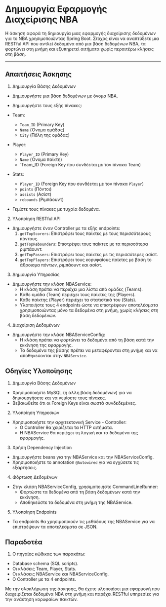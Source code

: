 # Δημιουργία Εφαρμογής Διαχείρισης NBA

Η άσκηση αφορά τη δημιουργία μιας εφαρμογής διαχείρισης δεδομένων για το NBA χρησιμοποιώντας Spring Boot. Στόχος είναι να αναπτύξετε μια RESTful API που αντλεί δεδομένα από μια βάση δεδομένων NBA, τα φορτώνει στη μνήμη και εξυπηρετεί αιτήματα χωρίς περαιτέρω κλήσεις στη βάση.

<hr>

## Απαιτήσεις Άσκησης

1. Δημιουργία Βάσης Δεδομένων

- Δημιουργήστε μια βάση δεδομένων με όνομα NBA.   
- Δημιουργήστε τους εξής πίνακες:
  
- Team:   
  - `Team_ID` (Primary Key)   
  - `Name` (Όνομα ομάδας)   
  - `City` (Πόλη της ομάδας)   
  
- Player:   
  - `Player_ID` (Primary Key)   
  - `Name` (Όνομα παίκτη)   
  - `Team_ID  (Foreign Key που συνδέεται με τον πίνακα Team)   

- Stats:
  - `Player_ID` (Foreign Key που συνδέεται με τον πίνακα `Player`)   
  - `points` (Πόντοι)   
  - `assists` (Ασίστ)   
  - `rebounds` (Ριμπάουντ)   

- Γεμίστε τους πίνακες με τυχαία δεδομένα.

2. Υλοποίηση RESTful API

- Δημιουργήστε έναν Controller με τα εξής endpoints:
  1. `getTopScorers`: Επιστρέφει τους παίκτες με τους περισσότερους πόντους.   
  2. `getTopRebounders`: Επιστρέφει τους παίκτες με τα περισσότερα ριμπάουντ.   
  3. `getTopPassers`: Επιστρέφει τους παίκτες με τις περισσότερες ασίστ.   
  4. `getTopPlayers`: Επιστρέφει τους κορυφαίους παίκτες με βάση το άθροισμα πόντων, ριμπάουντ και ασίστ.   

3. Δημιουργία Υπηρεσίας

- Δημιουργήστε την κλάση NBAService:   
  - Η κλάση πρέπει να περιέχει μια λίστα από ομάδες (Teams).   
  - Κάθε ομάδα (Team) περιέχει τους παίκτες της (Players).   
  - Κάθε παίκτης (Player) περιέχει τα στατιστικά του (Stats).   
  - Υλοποιήστε τους 4 endpoints ώστε να επιστρέφουν αποτελέσματα χρησιμοποιώντας μόνο τα δεδομένα στη μνήμη, χωρίς κλήσεις στη βάση δεδομένων.   

4. Διαχείριση Δεδομένων

- Δημιουργήστε την κλάση NBAServiceConfig:
  - Η κλάση πρέπει να φορτώνει τα δεδομένα από τη βάση κατά την εκκίνηση της εφαρμογής.   
  - Τα δεδομένα της βάσης πρέπει να μεταφέρονται στη μνήμη και να αποθηκεύονται στην `NBAService`.   

## Οδηγίες Υλοποίησης

1. Δημιουργία Βάσης Δεδομένων

 - Χρησιμοποιήστε MySQL (ή άλλη βάση δεδομένων) για να δημιουργήσετε και να γεμίσετε τους πίνακες.   
 - Βεβαιωθείτε ότι οι Foreign Keys είναι σωστά συνδεδεμένες.   

2. Υλοποίηση Υπηρεσιών

- Χρησιμοποιήστε την αρχιτεκτονική Service - Controller:   
  - Ο Controller θα χειρίζεται τα HTTP αιτήματα.   
  - Η NBAService θα περιέχει τη λογική και τα δεδομένα της εφαρμογής.   

3. Χρήση Dependency Injection

- Δημιουργήστε beans για την NBAService και την NBAServiceConfig.   
- Χρησιμοποιήστε το annotation `@Autowired` για να εγχύσετε τις εξαρτήσεις.   

4. Φόρτωση Δεδομένων

- Στην κλάση NBAServiceConfig, χρησιμοποιήστε CommandLineRunner:   
  - Φορτώστε τα δεδομένα από τη βάση δεδομένων κατά την εκκίνηση.   
  - Αποθηκεύστε τα δεδομένα στη μνήμη της NBAService.   

5. Υλοποίηση Endpoints

- Τα endpoints θα χρησιμοποιούν τις μεθόδους της NBAService για να επιστρέψουν τα αποτελέσματα σε JSON.

## Παραδοτέα

1. Ο πηγαίος κώδικας των παρακάτω:
  - Database schema (SQL scripts).
  - Οι κλάσεις Team, Player, Stats.
  - Οι κλάσεις NBAService και NBAServiceConfig.
  - Ο Controller με τα 4 endpoints.


Με την ολοκλήρωση της άσκησης, θα έχετε υλοποιήσει μια εφαρμογή που διαχειρίζεται δεδομένα NBA στη μνήμη και παρέχει RESTful υπηρεσίες για την ανάκτηση κορυφαίων παικτών.







